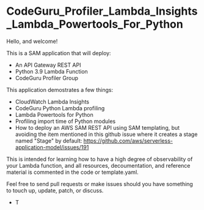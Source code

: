 # CodeGuru_Profiler_Lambda_Insights_Lambda_Powertools_For_Python

Hello, and welcome!

This is a SAM application that will deploy:

- An API Gateway REST API
- Python 3.9 Lambda Function
- CodeGuru Profiler Group

This application demostrates a few things:

- CloudWatch Lambda Insights
- CodeGuru Python Lambda profiling
- Lambda Powertools for Python
- Profiling import time of Python modules
- How to deploy an AWS SAM REST API using SAM templating, but avoiding the item mentioned in this github issue where it creates a stage named "Stage" by default: https://github.com/aws/serverless-application-model/issues/191

This is intended for learning how to have a high degree of observability of your Lambda function, and all resources, decoumentation, and reference material is commented in the code or template.yaml.

Feel free to send pull requests or make issues should you have something to touch up, update, patch, or discuss.

- T
